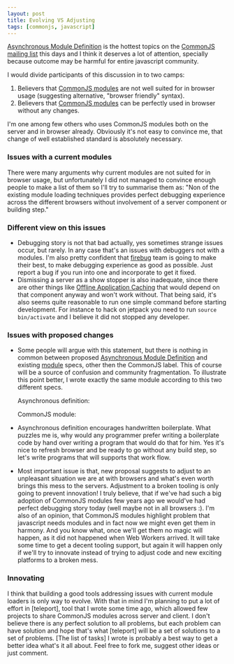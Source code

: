```yaml
---
layout: post
title: Evolving VS Adjusting
tags: [commonjs, javascript]
---
```


[Asynchronous Module Definition] is the hottest topics on the [CommonJS]
[mailing list] this days and I think it deserves a lot of attention, specially
because outcome may be harmful for entire javascript community.

I would divide participants of this discussion in to two camps:

1. Believers that [CommonJS modules][modules 1.0] are not well suited for in
browser usage (suggesting alternative, "browser friendly" syntax).
2. Believers that [CommonJS modules][modules 1.0] can be perfectly used in
browser without any changes.

I'm one among few others who uses CommonJS modules both on the server and in
browser already. Obviously it's not easy to convince me, that change of
well established standard is absolutely necessary.

### Issues with a current modules ###

There were many arguments why current modules are not suited for in browser
usage, but unfortunately I did not managed to convince enough people to make a
list of them so I'll try to summarise them as: "Non of the existing module
loading techniques provides perfect debugging experience across the different
browsers without involvement of a server component or building step."

### Different view on this issues ###

- Debugging story is not that bad actually, yes sometimes strange issues
  occur, but rarely. In any case that's an issues with debuggers not with
  a modules. I'm also pretty confident that [firebug] team is going to make
  their best, to make debugging experience as good as possible. Just report
  a bug if you run into one and incorporate to get it fixed.
- Dismissing a server as a show stopper is also inadequate, since there are
  other things like [Offline Application Caching] that would depend on that
  component anyway and won't work without. That being said, it's also seems
  quite reasonable to run one simple command before starting development.
  For instance to hack on jetpack you need to run `source bin/activate` and
  I believe it did not stopped any developer.

### Issues with proposed changes ###

- Some people will argue with this statement, but there is nothing in common
  between proposed [Asynchronous Module Definition] and existing
  [module][modules 1.0] specs, other then the CommonJS label. This of course
  will be a source of confusion and community fragmentation. To illustrate this
  point better, I wrote exactly the same module according to this two different
  specs.

  Asynchronous definition:

  <script src="http://gist.github.com/636422.js?file=asincdefinition.js">
        define("foo", ["bar"], function (bar) {
            return {
              doAnotherThing: function() {
                return bar.doSomething() + 2;
              }
            };
        });
  </script>

  CommonJS module:

  <script src="http://gist.github.com/636422.js?file=commonjs-module.js">
        var bar = require("bar");
        exports.doAnotherThing = function() {
          return bar.doSomething() + 2;
        }
  </script>

- Asynchronous definition encourages handwritten boilerplate. What puzzles me
  is, why would any programmer prefer writing a boilerplate code by hand over
  writing a program that would do that for him. Yes it's nice to refresh
  browser and be ready to go without any build step, so let's write programs
  that will supports that work flow.
- Most important issue is that, new proposal suggests to adjust to an
  unpleasant situation we are at with browsers and what's even worth brings
  this mess to the servers. Adjustment to a broken tooling is only going to
  prevent innovation! I truly believe, that if we've had such a big adoption of
  CommonJS modules few years ago we would've had perfect debugging story today
  (well maybe not in all browsers :). I'm also of an opinion, that CommonJS
  modules highlight problem that javascript needs modules and in fact now we
  might even get them in harmony. And you know what, once we'll get them no
  magic will happen, as it did not happened when Web Workers arrived. It will
  take some time to get a decent tooling support, but again it will happen only
  if we'll try to innovate instead of trying to adjust code and new exciting
  platforms to a broken mess.

### Innovating ###

I think that building a good tools addressing issues with current module
loaders is only way to evolve. With that in mind I'm planning to put a lot of
effort in [teleport], tool that I wrote some time ago, which allowed few
projects to share CommonJS modules across server and client. I don't believe
there is any perfect solution to all problems, but each problem can have
solution and hope that's what [teleport] will be a set of solutions to a set
of problems. [The list of tasks] I wrote is probably a best way to get a better
idea what's it all about. Feel free to fork me, suggest other ideas or just
comment.


[Offline Application Caching]:http://www.w3.org/TR/offline-webapps/#offline
[CommonJS]:http://www.commonjs.org/
[modules 1.0]:http://wiki.commonjs.org/wiki/Modules/1.0 "Modules/1.0 - CommonJS Spec"
[RequireJS]:http://requirejs.org/ "Asynchronous js module loader optimized for in-browser use"
[mailing list]:http://groups.google.com/group/commonjs "CommonJS mailing list"
[Asynchronous Module Definition]:http://wiki.commonjs.org/wiki/Modules/AsynchronousDefinition
[firebug]:http://getfirebug.com/
[list of tasks]:http://github.com/Gozala/teleport/issues

